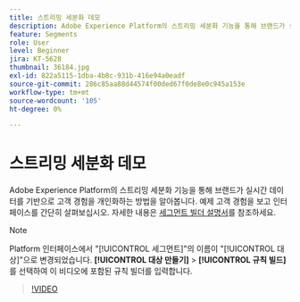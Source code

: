 ```yaml
---
title: 스트리밍 세분화 데모
description: Adobe Experience Platform의 스트리밍 세분화 기능을 통해 브랜드가 실시간 데이터를 기반으로 고객 경험을 개인화하는 방법을 알아봅니다. 예제 고객 경험을 보고 인터페이스를 간단히 살펴보십시오.
feature: Segments
role: User
level: Beginner
jira: KT-5628
thumbnail: 36184.jpg
exl-id: 822a5115-1dba-4b8c-931b-416e94a0eadf
source-git-commit: 286c85aa88d44574f00ded67f0de8e0c945a153e
workflow-type: tm+mt
source-wordcount: '105'
ht-degree: 0%

---
```


# 스트리밍 세분화 데모

Adobe Experience Platform의 스트리밍 세분화 기능을 통해 브랜드가 실시간 데이터를 기반으로 고객 경험을 개인화하는 방법을 알아봅니다. 예제 고객 경험을 보고 인터페이스를 간단히 살펴보십시오. 자세한 내용은 [세그먼트 빌더 설명서](https://experienceleague.adobe.com/docs/experience-platform/segmentation/ui/segment-builder.html?lang=ko)를 참조하세요.

>[!NOTE]
>
> Platform 인터페이스에서 &quot;[!UICONTROL 세그먼트]&quot;의 이름이 &quot;[!UICONTROL 대상]&quot;으로 변경되었습니다. **[!UICONTROL 대상 만들기]** > **[!UICONTROL 규칙 빌드]**&#x200B;를 선택하여 이 비디오에 포함된 규칙 빌더를 입력합니다.

>[!VIDEO](https://video.tv.adobe.com/v/36184?learn=on&enablevpops)


